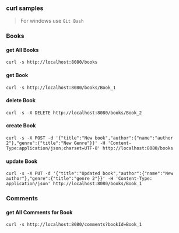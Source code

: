 ### curl samples
> For windows use `Git Bash`

### Books
#### get All Books
`curl -s http://localhost:8080/books`

#### get Book
`curl -s http://localhost:8080/books/Book_1`

#### delete Book
`curl -s -X DELETE http://localhost:8080/books/Book_2`

#### create Book
`curl -s -X POST -d '{"title":"New book","author":{"name":"author 2"},"genre":{"title":"New Genre"}}' -H 'Content-Type:application/json;charset=UTF-8' http://localhost:8080/books`

#### update Book
`curl -s -X PUT -d '{"title":"Updated book","author":{"name":"New author"},"genre":{"title":"genre 2"}}' -H 'Content-Type: application/json' http://localhost:8080/books/Book_1`

### Comments
#### get All Comments for Book
`curl -s http://localhost:8080/comments?bookId=Book_1`
